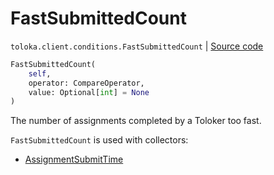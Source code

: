 # FastSubmittedCount
`toloka.client.conditions.FastSubmittedCount` | [Source code](https://github.com/Toloka/toloka-kit/blob/v1.1.0.post1/src/client/conditions.py#L177)

```python
FastSubmittedCount(
    self,
    operator: CompareOperator,
    value: Optional[int] = None
)
```

The number of assignments completed by a Toloker too fast.


`FastSubmittedCount` is used with collectors:
- [AssignmentSubmitTime](toloka.client.collectors.AssignmentSubmitTime.md)


